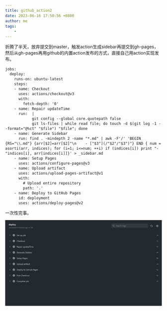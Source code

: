 ```yaml
---
title: github_action2
date: 2023-06-16 17:50:56 +0800
author: me
tags:
    - 
---
```


折腾了半天，放弃提交到master，触发action生成sidebar再提交到gh-pages，然后从gh-pages再用github的内置action发布的方式，直接自己用action实现发布。
```
jobs:
  deploy:
    runs-on: ubuntu-latest
    steps:
    - name: Checkout
      uses: actions/checkout@v3
      with:
        fetch-depth: '0'
    - name: Repair updateTime
      run:  |
            git config --global core.quotepath false
            git ls-files | while read file; do touch -d $(git log -1 --format="@%ct" "$file") "$file"; done
    - name: Generate Sidebar
      run: find . -mindepth 2 -name "*.md" | awk -F'/' 'BEGIN {RS="\\.md"} {arr[$2]=arr[$2]"\n    - ["$3"](/"$2"/"$3")"} END { num = asorti(arr, indices); for (i=1; i<=num; ++i) if (indices[i]) print "- "indices[i], arr[indices[i]]}' > _sidebar.md
    - name: Setup Pages
      uses: actions/configure-pages@v3
    - name: Upload artifact
      uses: actions/upload-pages-artifact@v1
      with:
        # Upload entire repository
        path: '.'
    - name: Deploy to GitHub Pages
      id: deployment
      uses: actions/deploy-pages@v2
```

一次性完事。

![deploy](_v_images/20230616175025606_27789.png)
